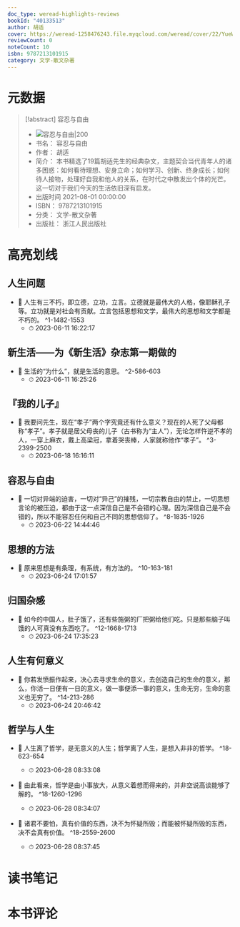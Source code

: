 ```yaml
---
doc_type: weread-highlights-reviews
bookId: "40133513"
author: 胡适
cover: https://weread-1258476243.file.myqcloud.com/weread/cover/22/YueWen_40133513/t7_YueWen_40133513.jpg
reviewCount: 0
noteCount: 10
isbn: 9787213101915
category: 文学-散文杂著
---
```

# 元数据
> [!abstract] 容忍与自由
> - ![ 容忍与自由|200](https://weread-1258476243.file.myqcloud.com/weread/cover/22/YueWen_40133513/t7_YueWen_40133513.jpg)
> - 书名： 容忍与自由
> - 作者： 胡适
> - 简介： 本书精选了19篇胡适先生的经典杂文，主题契合当代青年人的诸多困惑：如何看待理想、安身立命；如何学习、创新、终身成长；如何待人接物，处理好自我和他人的关系，在时代之中散发出个体的光芒。这一切对于我们今天的生活依旧深有启发。
> - 出版时间 2021-08-01 00:00:00
> - ISBN： 9787213101915
> - 分类： 文学-散文杂著
> - 出版社： 浙江人民出版社

# 高亮划线

## 人生问题


- 📌 人生有三不朽，即立德，立功，立言。立德就是最伟大的人格，像耶稣孔子等。立功就是对社会有贡献。立言包括思想和文学，最伟大的思想和文学都是不朽的。 ^1-1482-1553
    - ⏱ 2023-06-11 16:22:17 
## 新生活——为《新生活》杂志第一期做的


- 📌 生活的“为什么”，就是生活的意思。 ^2-586-603
    - ⏱ 2023-06-11 16:25:26 
## 『我的儿子』


- 📌 我要问先生，现在“孝子”两个字究竟还有什么意义？现在的人死了父母都称“孝子”。孝子就是居父母丧的儿子（古书称为“主人”），无论怎样忤逆不孝的人，一穿上麻衣，戴上高梁冠，拿着哭丧棒，人家就称他作“孝子”。 ^3-2399-2500
    - ⏱ 2023-06-18 16:16:11 
## 容忍与自由


- 📌 一切对异端的迫害，一切对“异己”的摧残，一切宗教自由的禁止，一切思想言论的被压迫，都由于这一点深信自己是不会错的心理。因为深信自己是不会错的，所以不能容忍任何和自己不同的思想信仰了。 ^8-1835-1926
    - ⏱ 2023-06-22 14:44:46 
## 思想的方法


- 📌 原来思想是有条理，有系统，有方法的。 ^10-163-181
    - ⏱ 2023-06-24 17:01:57 
## 归国杂感


- 📌 如今的中国人，肚子饿了，还有些施粥的厂把粥给他们吃。只是那些脑子叫饿的人可真没有东西吃了。 ^12-1668-1713
    - ⏱ 2023-06-24 17:35:23 
## 人生有何意义


- 📌 你若发愤振作起来，决心去寻求生命的意义，去创造自己的生命的意义，那么，你活一日便有一日的意义，做一事便添一事的意义，生命无穷，生命的意义也无穷了。 ^14-213-286
    - ⏱ 2023-06-24 20:46:42 
## 哲学与人生


- 📌 人生离了哲学，是无意义的人生；哲学离了人生，是想入非非的哲学。 ^18-623-654
    - ⏱ 2023-06-28 08:33:08 

- 📌 由此看来，哲学是由小事放大，从意义着想而得来的，并非空说高谈能够了解的。 ^18-1260-1296
    - ⏱ 2023-06-28 08:34:07 

- 📌 诸君不要怕，真有价值的东西，决不为怀疑所毁；而能被怀疑所毁的东西，决不会真有价值。 ^18-2559-2600
    - ⏱ 2023-06-28 08:37:45 
# 读书笔记

# 本书评论
